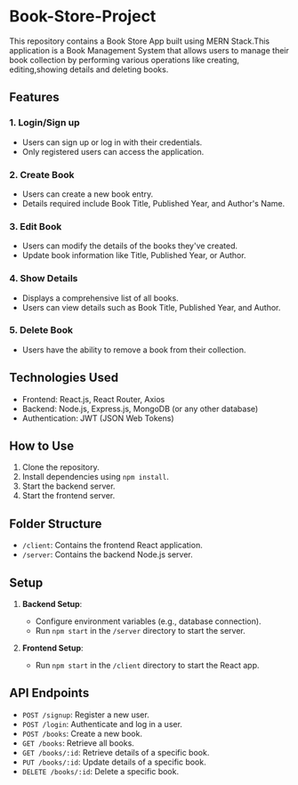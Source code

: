 ﻿# Book-Store-Project

This repository contains a Book Store App built using MERN Stack.This application is a Book Management System that allows users to manage their book collection by performing various operations like creating, editing,showing details and deleting books.


## Features

### 1. **Login/Sign up**
   - Users can sign up or log in with their credentials.
   - Only registered users can access the application.

### 2. **Create Book**
   - Users can create a new book entry.
   - Details required include Book Title, Published Year, and Author's Name.

### 3. **Edit Book**
   - Users can modify the details of the books they've created.
   - Update book information like Title, Published Year, or Author.

### 4. **Show Details**
   - Displays a comprehensive list of all books.
   - Users can view details such as Book Title, Published Year, and Author.

### 5. **Delete Book**
   - Users have the ability to remove a book from their collection.

## Technologies Used

- Frontend: React.js, React Router, Axios
- Backend: Node.js, Express.js, MongoDB (or any other database)
- Authentication: JWT (JSON Web Tokens)

## How to Use

1. Clone the repository.
2. Install dependencies using `npm install`.
3. Start the backend server.
4. Start the frontend server.

## Folder Structure

- `/client`: Contains the frontend React application.
- `/server`: Contains the backend Node.js server.

## Setup

1. **Backend Setup**:
   - Configure environment variables (e.g., database connection).
   - Run `npm start` in the `/server` directory to start the server.

2. **Frontend Setup**:
   - Run `npm start` in the `/client` directory to start the React app.

## API Endpoints

- `POST /signup`: Register a new user.
- `POST /login`: Authenticate and log in a user.
- `POST /books`: Create a new book.
- `GET /books`: Retrieve all books.
- `GET /books/:id`: Retrieve details of a specific book.
- `PUT /books/:id`: Update details of a specific book.
- `DELETE /books/:id`: Delete a specific book.

